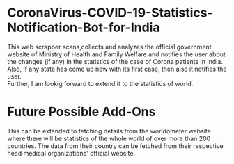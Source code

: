 # CoronaVirus-COVID-19-Statistics-Notification-Bot-for-India

This web scrapper scans,collects and analyzes the official government website of Ministry of Health and Family Welfare and notifies the user about the changes (if any) in the statistics of the case of Corona patients in India.  
Also, if any state has come up new with its first case, then also it notifies the user.  
Further, I am lookig forward to extend it to the statistics of world.


# Future Possible Add-Ons

This can be extended to fetching details from the worldometer website where there will be statistics of the whole world of over more than 200 countries. The data from their country can be fetched from their respective head medical organizations' official website.

